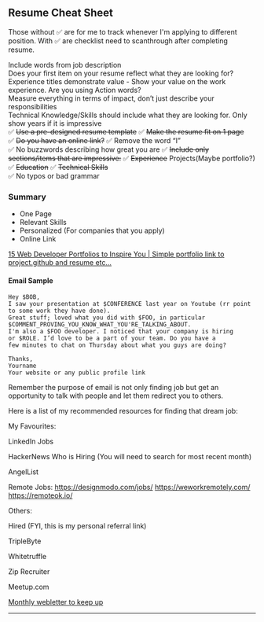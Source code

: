 **Resume Cheat Sheet**
---------------

Those without ✅ are for me to track whenever I'm applying to different position. 
With ✅ are checklist need to scanthrough after completing resume.

Include words from job description  
Does your first item on your resume reflect what they are looking for?  
Experience titles demonstrate value - Show your value on the work experience.
Are you using Action words?  
Measure everything in terms of impact, don’t just describe your responsibilities  
Technical Knowledge/Skills should include what they are looking for. Only show years if it is impressive  
✅ ~~Use a pre-designed resume template~~
✅ ~~Make the resume fit on 1 page~~   
✅ ~~Do you have an online link?~~ 
✅ Remove the word “I”  
✅ No buzzwords describing how great you are 
✅ ~~Include only sections/items that are impressive:~~
    ✅ ~~Experience~~
    Projects(Maybe portfolio?)
    ✅ ~~Education~~
    ✅ ~~Technical Skills~~  
✅ No typos or bad grammar 

### Summary
- One Page
- Relevant Skills
- Personalized (For companies that you apply)
- Online Link

[15 Web Developer Portfolios to Inspire You | Simple portfolio link to project.github and resume etc...
](https://www.freecodecamp.org/news/15-web-developer-portfolios-to-inspire-you-137fb1743cae)

#### Email Sample
```
Hey $BOB,
I saw your presentation at $CONFERENCE last year on Youtube (rr point to some work they have done).
Great stuff; loved what you did with $FOO, in particular
$COMMENT_PROVING_YOU_KNOW_WHAT_YOU'RE_TALKING_ABOUT.
I'm also a $FOO developer. I noticed that your company is hiring
or $ROLE. I’d love to be a part of your team. Do you have a
few minutes to chat on Thursday about what you guys are doing?
 
Thanks,
Yourname
Your website or any public profile link
```
Remember the purpose of email is not only finding job but get an opportunity to talk with people and let them redirect you to others.

Here is a list of my recommended resources for finding that dream job:

My Favourites:

LinkedIn Jobs

HackerNews Who is Hiring (You will need to search for most recent month)

AngelList

Remote Jobs:
https://designmodo.com/jobs/
https://weworkremotely.com/
https://remoteok.io/

Others:

Hired (FYI, this is my personal referral link)

TripleByte

Whitetruffle

Zip Recruiter

Meetup.com

[Monthly webletter to keep up](https://zerotomastery.io/blog/?tag=WDM&utm_source=udemy&utm_medium=coursecontent#monthly)

---